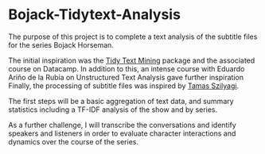 # Bojack-Tidytext-Analysis


The purpose of this project is to complete a text analysis of the subtitle files for the series Bojack Horseman.
>
The initial inspiration was the <a href = "https://www.tidytextmining.com">Tidy Text Mining</a> package and the associated course on Datacamp.
In addition to this, an intense course with Eduardo Ariño de la Rubia on Unstructured Text Analysis gave further inspiration
Finally, the processing of subtitle files was inspired by <a href="http://tamaszilagyi.com/blog/a-tidy-text-analysis-of-rick-and-morty/">Tamas Szilyagi</a>.

The first steps will be a basic aggregation of text data, and summary statistics including a TF-IDF analysis of the show and by series.

As a further challenge, I will transcribe the conversations and identify speakers and listeners in order to evaluate character interactions and dynamics over the course of the series.
